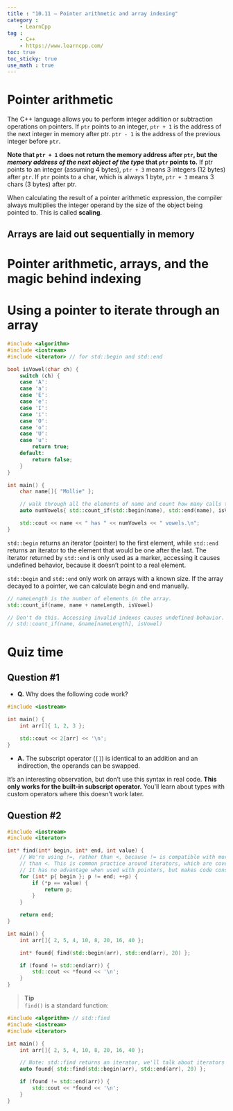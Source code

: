 ```yaml
---
title : "10.11 — Pointer arithmetic and array indexing"
category :
    - LearnCpp
tag : 
    - C++
    - https://www.learncpp.com/
toc: true  
toc_sticky: true 
use_math : true
---
```




# Pointer arithmetic

The C++ language allows you to perform integer addition or subtraction operations on pointers. If `ptr` points to an integer, `ptr + 1` is the address of the next integer in memory after ptr. `ptr - 1` is the address of the previous integer before `ptr`.

**Note that `ptr + 1` does not return the memory address after `ptr`, but the *memory address of the next object of the type* that `ptr` points to.** If ptr points to an integer (assuming 4 bytes), `ptr + 3` means 3 integers (12 bytes) after `ptr`. If `ptr` points to a char, which is always 1 byte, `ptr + 3` means 3 chars (3 bytes) after ptr.

When calculating the result of a pointer arithmetic expression, the compiler always multiplies the integer operand by the size of the object being pointed to. This is called **scaling**.


## Arrays are laid out sequentially in memory


# Pointer arithmetic, arrays, and the magic behind indexing


# Using a pointer to iterate through an array

```c++
#include <algorithm>
#include <iostream>
#include <iterator> // for std::begin and std::end

bool isVowel(char ch) {
    switch (ch) {
    case 'A':
    case 'a':
    case 'E':
    case 'e':
    case 'I':
    case 'i':
    case 'O':
    case 'o':
    case 'U':
    case 'u':
        return true;
    default:
        return false;
    }
}

int main() {
    char name[]{ "Mollie" };

    // walk through all the elements of name and count how many calls to isVowel return true
    auto numVowels{ std::count_if(std::begin(name), std::end(name), isVowel) };

    std::cout << name << " has " << numVowels << " vowels.\n";
}
```

`std::begin` returns an iterator (pointer) to the first element, while `std::end` returns an iterator to the element that would be one after the last. The iterator returned by `std::end` is only used as a marker, accessing it causes undefined behavior, because it doesn’t point to a real element.

`std::begin` and `std::end` only work on arrays with a known size. If the array decayed to a pointer, we can calculate begin and end manually.

```c++
// nameLength is the number of elements in the array.
std::count_if(name, name + nameLength, isVowel)

// Don't do this. Accessing invalid indexes causes undefined behavior.
// std::count_if(name, &name[nameLength], isVowel)
```

# Quiz time

## Question #1

- **Q.** Why does the following code work?

```c++
#include <iostream>

int main() {
	int arr[]{ 1, 2, 3 };

	std::cout << 2[arr] << '\n';
}
```

- **A.** The subscript operator (`[]`) is identical to an addition and an indirection, the operands can be swapped.  

It’s an interesting observation, but don’t use this syntax in real code. **This only works for the built-in subscript operator.** You’ll learn about types with custom operators where this doesn’t work later.

## Question #2

```c++
#include <iostream>
#include <iterator>

int* find(int* begin, int* end, int value) {
    // We're using !=, rather than <, because != is compatible with more types
    // than <. This is common practice around iterators, which are covered later.
    // It has no advantage when used with pointers, but makes code consistent.
    for (int* p{ begin }; p != end; ++p) {
        if (*p == value) {
            return p;
        }
    }

    return end;
}

int main() {
    int arr[]{ 2, 5, 4, 10, 8, 20, 16, 40 };

    int* found{ find(std::begin(arr), std::end(arr), 20) };

    if (found != std::end(arr)) {
        std::cout << *found << '\n';
    }
}
```

>**Tip**  
`find()` is a standard function:

```c++
#include <algorithm> // std::find
#include <iostream>
#include <iterator>

int main() {
    int arr[]{ 2, 5, 4, 10, 8, 20, 16, 40 };

    // Note: std::find returns an iterator, we'll talk about iterators later.
    auto found{ std::find(std::begin(arr), std::end(arr), 20) };

    if (found != std::end(arr)) {
        std::cout << *found << '\n';
    }
}
```
